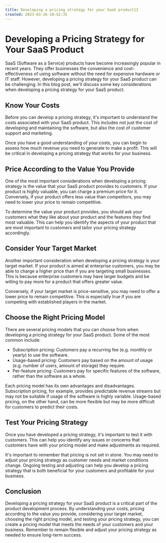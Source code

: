 ```yaml
---
title: Developing a pricing strategy for your SaaS product12
created: 2023-03-26-10:52:35
---
```


# Developing a Pricing Strategy for Your SaaS Product

SaaS (Software as a Service) products have become increasingly popular in recent years. They offer businesses the convenience and cost-effectiveness of using software without the need for expensive hardware or IT staff. However, developing a pricing strategy for your SaaS product can be challenging. In this blog post, we'll discuss some key considerations when developing a pricing strategy for your SaaS product.

## Know Your Costs

Before you can develop a pricing strategy, it's important to understand the costs associated with your SaaS product. This includes not just the cost of developing and maintaining the software, but also the cost of customer support and marketing.

Once you have a good understanding of your costs, you can begin to assess how much revenue you need to generate to make a profit. This will be critical in developing a pricing strategy that works for your business.

## Price According to the Value You Provide

One of the most important considerations when developing a pricing strategy is the value that your SaaS product provides to customers. If your product is highly valuable, you can charge a premium price for it. Conversely, if your product offers less value than competitors, you may need to lower your price to remain competitive.

To determine the value your product provides, you should ask your customers what they like about your product and the features they find most valuable. This can help you identify the aspects of your product that are most important to customers and tailor your pricing strategy accordingly.

## Consider Your Target Market

Another important consideration when developing a pricing strategy is your target market. If your product is aimed at enterprise customers, you may be able to charge a higher price than if you are targeting small businesses. This is because enterprise customers may have larger budgets and be willing to pay more for a product that offers greater value.

Conversely, if your target market is price-sensitive, you may need to offer a lower price to remain competitive. This is especially true if you are competing with established players in the market.

## Choose the Right Pricing Model

There are several pricing models that you can choose from when developing a pricing strategy for your SaaS product. Some of the most common include:

- Subscription pricing: Customers pay a recurring fee (e.g. monthly or yearly) to use the software.
- Usage-based pricing: Customers pay based on the amount of usage (e.g. number of users, amount of storage) they require.
- Per-feature pricing: Customers pay for specific features of the software, rather than the software as a whole.

Each pricing model has its own advantages and disadvantages. Subscription pricing, for example, provides predictable revenue streams but may not be suitable if usage of the software is highly variable. Usage-based pricing, on the other hand, can be more flexible but may be more difficult for customers to predict their costs.

## Test Your Pricing Strategy

Once you have developed a pricing strategy, it's important to test it with customers. This can help you identify any issues or concerns that customers have with your pricing model and make adjustments as required.

It's important to remember that pricing is not set in stone. You may need to adjust your pricing strategy as customer needs and market conditions change. Ongoing testing and adjusting can help you develop a pricing strategy that is both beneficial for your customers and profitable for your business.

## Conclusion

Developing a pricing strategy for your SaaS product is a critical part of the product development process. By understanding your costs, pricing according to the value you provide, considering your target market, choosing the right pricing model, and testing your pricing strategy, you can create a pricing model that meets the needs of your customers and your business. Remember to remain flexible and adjust your pricing strategy as needed to ensure long-term success.
